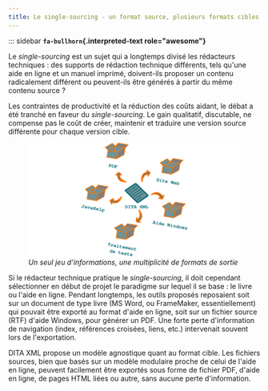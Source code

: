 ```yaml
---
title: Le single-sourcing - un format source, plusieurs formats cibles
---
```


::: sidebar
**`fa-bullhorn`{.interpreted-text role="awesome"}**

Le *single-sourcing* est un sujet qui a longtemps divisé les rédacteurs
techniques : des supports de rédaction technique différents, tels
qu'une aide en ligne et un manuel imprimé, doivent-ils proposer un
contenu radicalement différent ou peuvent-ils être générés à partir du
même contenu source ?


Les contraintes de productivité et la réduction des coûts aidant, le
débat a été tranché en faveur du *single-sourcing*. Le gain qualitatif,
discutable, ne compense pas le coût de créer, maintenir et traduire une
version source différente pour chaque version cible.

<figure>
<img src="graphics/single-sourcing.svg"
alt="graphics/single-sourcing.svg" />
<figcaption><em>Un seul jeu d'informations, une multiplicité de formats
de sortie</em></figcaption>
</figure>

Si le rédacteur technique pratique le *single-sourcing*, il doit
cependant sélectionner en début de projet le paradigme sur lequel il se
base : le livre ou l'aide en ligne. Pendant longtemps, les outils
proposés reposaient soit sur un document de type livre (MS Word, ou
FrameMaker, essentiellement) qui pouvait être exporté au format d'aide
en ligne, soit sur un fichier source (RTF) d'aide Windows, pour générer
un PDF. Une forte perte d'information de navigation (index, références
croisées, liens, etc.) intervenait souvent lors de l'exportation.

DITA XML propose un modèle agnostique quant au format cible. Les
fichiers sources, bien que basés sur un modèle modulaire proche de celui
de l'aide en ligne, peuvent facilement être exportés sous forme de
fichier PDF, d'aide en ligne, de pages HTML liées ou autre, sans aucune
perte d'information.
